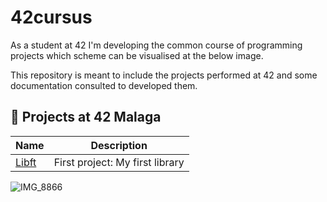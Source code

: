 # 42cursus

As a student at 42 I'm developing the common course of programming projects which scheme can be visualised at the below image.

This repository is meant to include the projects performed at 42 and some documentation consulted to developed them. 

## 💾 Projects at 42 Malaga
|	Name												|	Description										|
|-------------------------------------------------------|---------------------------------------------------|
|	[Libft](https://github.com/Sheifc/42cursus/tree/main/libft) |  First project: My first library | 

![IMG_8866](https://github.com/Sheifc/42cursus/assets/115345487/c40e7140-5e86-41e6-a8f1-76955ec8ccc0)
